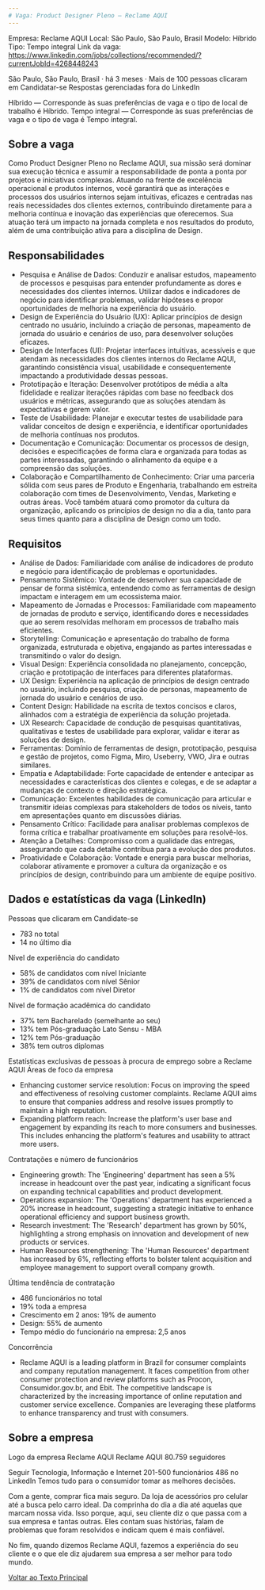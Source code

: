 ```yaml
---
# Vaga: Product Designer Pleno — Reclame AQUI
---
```


Empresa: Reclame AQUI
Local: São Paulo, São Paulo, Brasil
Modelo: Híbrido
Tipo: Tempo integral
Link da vaga: https://www.linkedin.com/jobs/collections/recommended/?currentJobId=4268448243

São Paulo, São Paulo, Brasil · há 3 meses · Mais de 100 pessoas clicaram em Candidatar-se
Respostas gerenciadas fora do LinkedIn

Híbrido — Corresponde às suas preferências de vaga e o tipo de local de trabalho é Híbrido.
Tempo integral — Corresponde às suas preferências de vaga e o tipo de vaga é Tempo integral.

## Sobre a vaga
Como Product Designer Pleno no Reclame AQUI, sua missão será dominar sua execução técnica e assumir a responsabilidade de ponta a ponta por projetos e iniciativas complexas. Atuando na frente de excelência operacional e produtos internos, você garantirá que as interações e processos dos usuários internos sejam intuitivas, eficazes e centradas nas reais necessidades dos clientes externos, contribuindo diretamente para a melhoria contínua e inovação das experiências que oferecemos. Sua atuação terá um impacto na jornada completa e nos resultados do produto, além de uma contribuição ativa para a disciplina de Design.

## Responsabilidades
- Pesquisa e Análise de Dados: Conduzir e analisar estudos, mapeamento de processos e pesquisas para entender profundamente as dores e necessidades dos clientes internos. Utilizar dados e indicadores de negócio para identificar problemas, validar hipóteses e propor oportunidades de melhoria na experiência do usuário.
- Design de Experiência do Usuário (UX): Aplicar princípios de design centrado no usuário, incluindo a criação de personas, mapeamento de jornada do usuário e cenários de uso, para desenvolver soluções eficazes.
- Design de Interfaces (UI): Projetar interfaces intuitivas, acessíveis e que atendam às necessidades dos clientes internos do Reclame AQUI, garantindo consistência visual, usabilidade e consequentemente impactando a produtividade dessas pessoas.
- Prototipação e Iteração: Desenvolver protótipos de média a alta fidelidade e realizar iterações rápidas com base no feedback dos usuários e métricas, assegurando que as soluções atendam às expectativas e gerem valor.
- Teste de Usabilidade: Planejar e executar testes de usabilidade para validar conceitos de design e experiência, e identificar oportunidades de melhoria contínuas nos produtos.
- Documentação e Comunicação: Documentar os processos de design, decisões e especificações de forma clara e organizada para todas as partes interessadas, garantindo o alinhamento da equipe e a compreensão das soluções.
- Colaboração e Compartilhamento de Conhecimento: Criar uma parceria sólida com seus pares de Produto e Engenharia, trabalhando em estreita colaboração com times de Desenvolvimento, Vendas, Marketing e outras áreas. Você também atuará como promotor da cultura da organização, aplicando os princípios de design no dia a dia, tanto para seus times quanto para a disciplina de Design como um todo.

## Requisitos
- Análise de Dados: Familiaridade com análise de indicadores de produto e negócio para identificação de problemas e oportunidades.
- Pensamento Sistêmico: Vontade de desenvolver sua capacidade de pensar de forma sistêmica, entendendo como as ferramentas de design impactam e interagem em um ecossistema maior.
- Mapeamento de Jornadas e Processos: Familiaridade com mapeamento de jornadas de produto e serviço, identificando dores e necessidades que ao serem resolvidas melhoram em processos de trabalho mais eficientes.
- Storytelling: Comunicação e apresentação do trabalho de forma organizada, estruturada e objetiva, engajando as partes interessadas e transmitindo o valor do design.
- Visual Design: Experiência consolidada no planejamento, concepção, criação e prototipação de interfaces para diferentes plataformas.
- UX Design: Experiência na aplicação de princípios de design centrado no usuário, incluindo pesquisa, criação de personas, mapeamento de jornada do usuário e cenários de uso.
- Content Design: Habilidade na escrita de textos concisos e claros, alinhados com a estratégia de experiência da solução projetada.
- UX Research: Capacidade de condução de pesquisas quantitativas, qualitativas e testes de usabilidade para explorar, validar e iterar as soluções de design.
- Ferramentas: Domínio de ferramentas de design, prototipação, pesquisa e gestão de projetos, como Figma, Miro, Useberry, VWO, Jira e outras similares.
- Empatia e Adaptabilidade: Forte capacidade de entender e antecipar as necessidades e características dos clientes e colegas, e de se adaptar a mudanças de contexto e direção estratégica.
- Comunicação: Excelentes habilidades de comunicação para articular e transmitir ideias complexas para stakeholders de todos os níveis, tanto em apresentações quanto em discussões diárias.
- Pensamento Crítico: Facilidade para analisar problemas complexos de forma crítica e trabalhar proativamente em soluções para resolvê-los.
- Atenção a Detalhes: Compromisso com a qualidade das entregas, assegurando que cada detalhe contribua para a evolução dos produtos.
- Proatividade e Colaboração: Vontade e energia para buscar melhorias, colaborar ativamente e promover a cultura da organização e os princípios de design, contribuindo para um ambiente de equipe positivo.

## Dados e estatísticas da vaga (LinkedIn)
Pessoas que clicaram em Candidate-se
- 783 no total
- 14 no último dia

Nível de experiência do candidato
- 58% de candidatos com nível Iniciante
- 39% de candidatos com nível Sênior
- 1% de candidatos com nível Diretor

Nível de formação acadêmica do candidato
- 37% tem Bacharelado (semelhante ao seu)
- 13% tem Pós-graduação Lato Sensu - MBA
- 12% tem Pós-graduação
- 38% tem outros diplomas

Estatísticas exclusivas de pessoas à procura de emprego sobre a Reclame AQUI
Áreas de foco da empresa
- Enhancing customer service resolution: Focus on improving the speed and effectiveness of resolving customer complaints. Reclame AQUI aims to ensure that companies address and resolve issues promptly to maintain a high reputation.
- Expanding platform reach: Increase the platform's user base and engagement by expanding its reach to more consumers and businesses. This includes enhancing the platform's features and usability to attract more users.

Contratações e número de funcionários
- Engineering growth: The 'Engineering' department has seen a 5% increase in headcount over the past year, indicating a significant focus on expanding technical capabilities and product development.
- Operations expansion: The 'Operations' department has experienced a 20% increase in headcount, suggesting a strategic initiative to enhance operational efficiency and support business growth.
- Research investment: The 'Research' department has grown by 50%, highlighting a strong emphasis on innovation and development of new products or services.
- Human Resources strengthening: The 'Human Resources' department has increased by 6%, reflecting efforts to bolster talent acquisition and employee management to support overall company growth.

Última tendência de contratação
- 486 funcionários no total
- 19% toda a empresa
- Crescimento em 2 anos: 19% de aumento
- Design: 55% de aumento
- Tempo médio do funcionário na empresa: 2,5 anos

Concorrência
- Reclame AQUI is a leading platform in Brazil for consumer complaints and company reputation management. It faces competition from other consumer protection and review platforms such as Procon, Consumidor.gov.br, and Ebit. The competitive landscape is characterized by the increasing importance of online reputation and customer service excellence. Companies are leveraging these platforms to enhance transparency and trust with consumers.

## Sobre a empresa
Logo da empresa Reclame AQUI
Reclame AQUI
80.759 seguidores

Seguir
Tecnologia, Informação e Internet 201-500 funcionários 486 no LinkedIn
Temos tudo para o consumidor tomar as melhores decisões.

Com a gente, comprar fica mais seguro. Da loja de acessórios pro celular até a busca pelo carro ideal. Da comprinha do dia a dia até aquelas que marcam nossa vida. Isso porque, aqui, seu cliente diz o que passa com a sua empresa e tantas outras. Eles contam suas histórias, falam de problemas que foram resolvidos e indicam quem é mais confiável.

No fim, quando dizemos Reclame AQUI, fazemos a experiência do seu cliente e o que ele diz ajudarem sua empresa a ser melhor para todo mundo.

[Voltar ao Texto Principal](../index.md)
